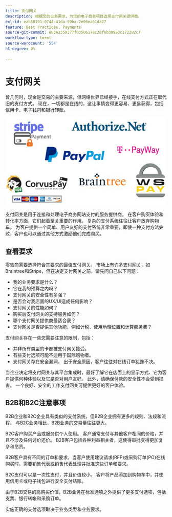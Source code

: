 ```yaml
---
title: 支付网关
description: 根据您的业务需求，为您的电子商务项目选择支付网关提供商。
exl-id: eab50191-0744-41da-99ba-2e06ea61da27
feature: Best Practices, Payments
source-git-commit: e83e2359377f03506178c28f8b30993c172282c7
workflow-type: tm+mt
source-wordcount: '554'
ht-degree: 0%

---
```


# 支付网关

曾几何时，现金是交易的主要来源，但网络世界已经接手，在线支付方式正在取代旧的支付方式。 现在，一切都是在线的，这让事情变得更容易、更易获得，包括信用卡、电子钱包和银行转账。

![支付网关提供商徽标](../../assets/playbooks/payment-gateways.png)

支付网关是用于连接和处理电子商务网站支付的服务提供商。 在客户购买体验和转化率方面，它们起着至关重要的作用。 复杂的支付系统往往让客户放弃购物车。 为客户提供一个简单、用户友好的支付系统非常重要，即使一种支付方法失败，客户也可以通过其他方式激励他们完成购买。

## 查看要求

零售商需要选择符合其要求的最佳支付网关。 市场上有许多支付网关，如Braintree和Stripe，但在决定支付网关之前，请先问自己以下问题：

- 我的业务要求是什么？
- 它在我的预算之内吗？
- 支付网关的安全性有多强？
- 是否会对我店面的UX/UI造成任何影响？
- 支付网关的性能如何？
- 购买后支付网关的支持服务如何？
- 哪个支付网关提供商最适合我？
- 支付网关是否提供其他功能，例如计税、使用地理位置和计算服务费？

支付网关存在一些您需要注意的限制，包括：

- 并非所有类型的卡都被支付网关接受。
- 有些支付选项可能不适用于国际购物者。
- 支付网关存在安全漏洞。 出于安全原因，客户往往对在线订单犹豫不决。

当企业决定将支付网关与其平台集成时，最好了解它在店面上的显示方式、它为客户提供何种体验以及它是否对用户友好。 此外，请确保付款的安全性不会受到损害。 一个良好、安全的工作支付网关可提供更好的客户体验。

## B2B和B2C注意事项

B2B企业和B2C企业具有类似的支付系统，但B2B企业拥有更多的规则、法规和流程。 与B2C业务相比，B2B业务的交易量往往更大。

B2C客户购买产品或服务供个人使用。 客户通常支付与其他客户相同的价格，并且不涉及任何讨价还价。 B2B客户包括各种利益相关者，这使得审批变得更加复杂和昂贵。

B2B客户具有不同的订单和要求，当客户使用建议请求(RFP)或采购订单(PO)在线购买时，需要销售代表或销售代表处理并批准这些订单和要求。

B2C支付可以是一次性支付，并且价值较小。 客户将产品添加到购物车中，并使用信用卡或电子钱包进行安全支付结账。

由于B2B交易的高购买价值，B2B业务在标准选项之外提供了更多支付选项，包括支票、银行转帐和采购订单。

实施正确的支付选项取决于业务类型和业务要求。
